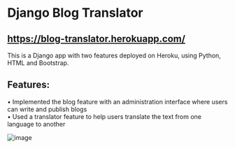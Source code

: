 # Django Blog Translator
## https://blog-translator.herokuapp.com/
This is a Django app with two features deployed on Heroku, using Python, HTML and Bootstrap.

## Features:
• Implemented the blog feature with an administration interface where users can write and publish blogs  
• Used a translator feature to help users translate the text from one language to another

![image](https://user-images.githubusercontent.com/62229810/177228850-819ea16d-d36d-48c9-8815-913f0b42b95b.png)
